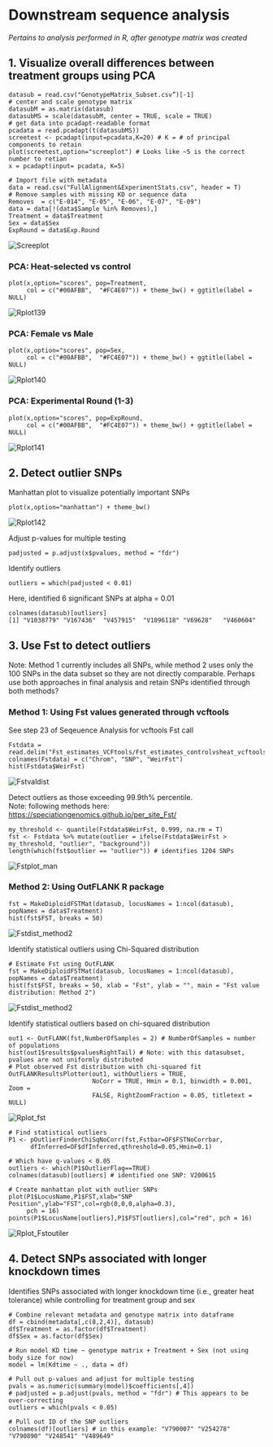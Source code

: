 # Downstream sequence analysis
*Pertains to analysis performed in R, after genotype matrix was created*

## 1. Visualize overall differences between treatment groups using PCA 

```
datasub = read.csv("GenotypeMatrix_Subset.csv”)[-1]
# center and scale genotype matrix
datasubM = as.matrix(datasub)
datasubMS = scale(datasubM, center = TRUE, scale = TRUE)
# get data into pcadapt-readable format
pcadata = read.pcadapt(t(datasubMS)) 
screetest <- pcadapt(input=pcadata,K=20) # K = # of principal components to retain
plot(screetest,option="screeplot") # Looks like ~5 is the correct number to retian
x = pcadapt(input= pcadata, K=5)

# Import file with metadata
data = read.csv("FullAlignment&ExperimentStats.csv", header = T)
# Remove samples with missing KD or sequence data
Removes  = c("E-014", "E-05", "E-06", "E-07", "E-09")
data = data[!(data$Sample %in% Removes),] 
Treatment = data$Treatment
Sex = data$Sex
ExpRound = data$Exp.Round

```

![Screeplot](https://github.com/lcouper/MosquitoThermalSelection/assets/10873177/ec6cc449-75e7-40a5-8d54-63c513fef785n)

  

### PCA: Heat-selected vs control 
```
plot(x,option="scores", pop=Treatment, 
     col = c("#00AFBB",  "#FC4E07")) + theme_bw() + ggtitle(label = NULL)
```

![Rplot139](https://github.com/lcouper/MosquitoThermalSelection/assets/10873177/8dc59047-a108-4873-bb05-2e33ae073723)


### PCA: Female vs Male
```
plot(x,option="scores", pop=Sex, 
     col = c("#00AFBB",  "#FC4E07")) + theme_bw() + ggtitle(label = NULL)
```

![Rplot140](https://github.com/lcouper/MosquitoThermalSelection/assets/10873177/f84fdfe1-a313-4c5d-933f-b92edc9b49ff)

### PCA: Experimental Round (1-3)
```
plot(x,option="scores", pop=ExpRound, 
     col = c("#00AFBB",  "#FC4E07")) + theme_bw() + ggtitle(label = NULL)
```

![Rplot141](https://github.com/lcouper/MosquitoThermalSelection/assets/10873177/877eb0e6-991d-4afa-a734-83a2625859f7)

## 2. Detect outlier SNPs

Manhattan plot to visualize potentially important SNPs 

```
plot(x,option="manhattan") + theme_bw()
```
![Rplot142](https://github.com/lcouper/MosquitoThermalSelection/assets/10873177/a71373a3-812e-4a26-96af-031a80046e56)


Adjust p-values for multiple testing
```
padjusted = p.adjust(x$pvalues, method = "fdr")
```
Identify outliers
```
outliers = which(padjusted < 0.01)
```
Here, identified 6 significant SNPs at alpha = 0.01
```
colnames(datasub)[outliers]
[1] "V1038779" "V167436"  "V457915"  "V1096118" "V69628"   "V460604"
```

## 3. Use Fst to detect outliers

Note: Method 1 currently includes all SNPs, while method 2 uses only the 100 SNPs in the data subset so they are not directly comparable. Perhaps use both approaches in final analysis and retain SNPs identified through both methods?

### Method 1: Using Fst values generated through vcftools 

See step 23 of Seqeuence Analysis for vcftools Fst call

```
Fstdata = read.delim("Fst_estimates_VCFtools/Fst_estimates_controlvsheat_vcftools.txt")
colnames(Fstdata) = c("Chrom", "SNP", "WeirFst")
hist(Fstdata$WeirFst)
```
![Fstvaldist](https://github.com/lcouper/MosquitoThermalSelection/assets/10873177/9a670d8d-f6f8-4f8b-a4ae-40b644f8bed2)

Detect outliers as those exceeding 99.9th% percentile.  
Note: following methods here: https://speciationgenomics.github.io/per_site_Fst/

```
my_threshold <- quantile(Fstdata$WeirFst, 0.999, na.rm = T)
fst <- Fstdata %>% mutate(outlier = ifelse(Fstdata$WeirFst > my_threshold, "outlier", "background"))
length(which(fst$outlier == "outlier")) # identifies 1204 SNPs
```
![Fstplot_man](https://github.com/lcouper/MosquitoThermalSelection/assets/10873177/bfe65f29-6724-44a1-80f1-3bc636e654cc)

### Method 2: Using OutFLANK R package 

```
fst = MakeDiploidFSTMat(datasub, locusNames = 1:ncol(datasub), popNames = data$Treatment)
hist(fst$FST, breaks = 50)
```

![Fstdist_method2](https://github.com/lcouper/MosquitoThermalSelection/assets/10873177/2327fa5f-fc2c-43bc-96b2-8e8de6a49d60)


Identify statistical outliers using Chi-Squared distribution

```
# Estimate Fst using OutFLANK
fst = MakeDiploidFSTMat(datasub, locusNames = 1:ncol(datasub), popNames = data$Treatment)
hist(fst$FST, breaks = 50, xlab = "Fst", ylab = "", main = "Fst value distribution: Method 2")
```
![Fstdist_method2](https://github.com/lcouper/MosquitoThermalSelection/assets/10873177/0c1df2cd-57be-4d56-8273-c3297fb3564c)


Identify statistical outliers based on chi-squared distribution
```
out1 <- OutFLANK(fst,NumberOfSamples = 2) # NumberOfSamples = number of populations
hist(out1$results$pvaluesRightTail) # Note: with this datasubset, pvalues are not uniformly distributed
# Plot observed Fst distribution with chi-squared fit
OutFLANKResultsPlotter(out1, withOutliers = TRUE,
                       NoCorr = TRUE, Hmin = 0.1, binwidth = 0.001, Zoom =
                       FALSE, RightZoomFraction = 0.05, titletext = NULL)
```
![Rplot_fst](https://github.com/lcouper/MosquitoThermalSelection/assets/10873177/8b85d612-3f5c-4fa1-b2eb-bf51dfba6b5f)

```
# Find statistical outliers
P1 <- pOutlierFinderChiSqNoCorr(fst,Fstbar=OF$FSTNoCorrbar,
      dfInferred=OF$dfInferred,qthreshold=0.05,Hmin=0.1)

# Which have q-values < 0.05
outliers <- which(P1$OutlierFlag==TRUE)
colnames(datasub)[outliers] # identified one SNP: V200615

# Create manhattan plot with outlier SNPs
plot(P1$LocusName,P1$FST,xlab="SNP Position",ylab="FST",col=rgb(0,0,0,alpha=0.3), 
     pch = 16)
points(P1$LocusName[outliers],P1$FST[outliers],col="red", pch = 16)
```

![Rplot_Fstoutiler](https://github.com/lcouper/MosquitoThermalSelection/assets/10873177/ab4e819a-52be-490a-8658-43f3e2962af0)



## 4. Detect SNPs associated with longer knockdown times 

Identifies SNPs associated with longer knockdown time (i.e., greater heat tolerance) while controlling for treatment group and sex
```
# Combine relevant metadata and genotype matrix into dataframe
df = cbind(metadata[,c(8,2,4)], datasub)
df$Treatment = as.factor(df$Treatment)
df$Sex = as.factor(df$Sex)

# Run model KD time ~ genotype matrix + Treatment + Sex (not using body size for now) 
model = lm(Kdtime ~ ., data = df)

# Pull out p-values and adjust for multiple testing
pvals = as.numeric(summary(model)$coefficients[,4])
# padjusted = p.adjust(pvals, method = "fdr") # This appears to be over-correcting
outliers = which(pvals < 0.05) 

# Pull out ID of the SNP outliers
colnames(df)[outliers] # in this example: "V790007" "V254278" "V790890" "V248541" "V489649"
```


